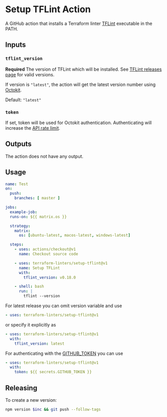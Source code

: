 # Setup TFLint Action

A GitHub action that installs a Terraform linter [TFLint](https://github.com/terraform-linters/tflint) executable in the PATH.

## Inputs

### `tflint_version`

**Required** The version of TFLint which will be installed.
See [TFLint releases page](https://github.com/terraform-linters/tflint/releases) for valid versions.

If version is `"latest"`, the action will get the latest version number using [Octokit](https://octokit.github.io/rest.js/).

Default: `"latest"`

### `token`

If set, token will be used for Octokit authentication. Authenticating will increase the [API rate limit](https://developer.github.com/v3/#rate-limiting).

## Outputs

The action does not have any output.

## Usage

```yaml
name: Test
on:
  push:
    branches: [ master ]

jobs:
  example-job:
  runs-on: ${{ matrix.os }}

  strategy:
    matrix:
      os: [ubuntu-latest, macos-latest, windows-latest]

  steps:
    - uses: actions/checkout@v1
      name: Checkout source code

    - uses: terraform-linters/setup-tflint@v1
      name: Setup TFLint
      with:
        tflint_version: v0.18.0

    - shell: bash
      run: |
        tflint --version
```

For latest release you can omit version variable and use
```yaml
- uses: terraform-linters/setup-tflint@v1
```
or specify it explicitly as
```yaml
- uses: terraform-linters/setup-tflint@v1
  with:
    tflint_version: latest
```

For authenticating with the [GITHUB_TOKEN](https://docs.github.com/en/actions/configuring-and-managing-workflows/authenticating-with-the-github_token) you can use
```yaml
- uses: terraform-linters/setup-tflint@v1
  with:
    token: ${{ secrets.GITHUB_TOKEN }}
```

## Releasing

To create a new version:

```sh
npm version $inc && git push --follow-tags
```